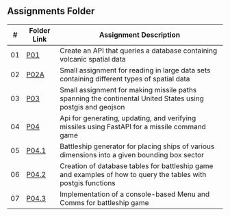 ##  Assignments Folder

|   #   | Folder Link | Assignment Description |
| :---: | ----------- | ---------------------- |
|  01  | [P01](https://github.com/apwarren/5443-Spatial-DB-Warren/tree/master/Assignments/P01) | Create an API that queries a database containing volcanic spatial data |
|  02  | [P02A](https://github.com/apwarren/5443-Spatial-DB-Warren/tree/master/Assignments/P02A) | Small assignment for reading in large data sets containing different types of spatial data |
|  03  | [P03](https://github.com/apwarren/5443-Spatial-DB-Warren/tree/master/Assignments/P03) | Small assignment for making missile paths spanning the continental United States using postgis and geojson
|  04  | [P04](https://github.com/apwarren/5443-Spatial-DB-Warren/tree/master/Assignments/P04) | Api for generating, updating, and verifying missiles using FastAPI for a missile command game
|  05  | [P04.1](https://github.com/apwarren/5443-Spatial-DB-Warren/tree/master/Assignments/P04.1) | Battleship generator for placing ships of various dimensions into a given bounding box sector
|  06  | [P04.2](https://github.com/apwarren/5443-Spatial-DB-Warren/tree/master/Assignments/P04.2) | Creation of database tables for battleship game and examples of how to query the tables with postgis functions |
|  07  | [P04.3](https://github.com/apwarren/5443-Spatial-DB-Warren/tree/master/Assignments/P04.3) |Implementation of a console-based Menu and Comms for battleship game |
